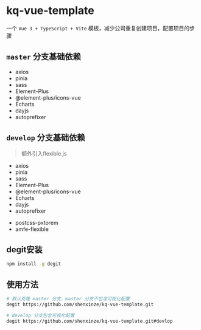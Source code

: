 # kq-vue-template

一个 `Vue 3 + TypeScript + Vite` 模板，减少公司重复创建项目，配置项目的步骤

## `master` 分支基础依赖

- axios
- pinia
- sass
- Element-Plus
- @element-plus/icons-vue
- Echarts
- dayjs
- autoprefixer

## `develop` 分支基础依赖

> 额外引入flexible.js

- axios
- pinia
- sass
- Element-Plus
- @element-plus/icons-vue
- Echarts
- dayjs
- autoprefixer

+ postcss-pxtorem
+ amfe-flexible

## degit安装

```sh
npm install -g degit
```

##

## 使用方法

```sh
# 默认克隆 master 分支，master 分支不包含可视化配置
degit https://github.com/shenxinze/kq-vue-template.git
```

```sh
# develop 分支包含可视化配置
degit https://github.com/shenxinze/kq-vue-template.git#devlop
```




